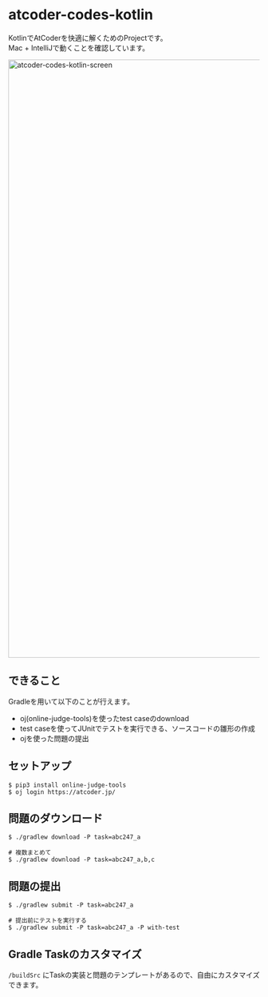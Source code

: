 # atcoder-codes-kotlin

KotlinでAtCoderを快適に解くためのProjectです。  
Mac + IntelliJで動くことを確認しています。

<img width="1197" alt="atcoder-codes-kotlin-screen" src="https://user-images.githubusercontent.com/14136581/164579413-123ce8b2-18c1-4606-b430-ac924cae99d8.png">

## できること

Gradleを用いて以下のことが行えます。

- oj(online-judge-tools)を使ったtest caseのdownload
- test caseを使ってJUnitでテストを実行できる、ソースコードの雛形の作成
- ojを使った問題の提出

## セットアップ

```shell
$ pip3 install online-judge-tools
$ oj login https://atcoder.jp/
```

## 問題のダウンロード

```shell
$ ./gradlew download -P task=abc247_a

# 複数まとめて
$ ./gradlew download -P task=abc247_a,b,c
```

## 問題の提出

```shell
$ ./gradlew submit -P task=abc247_a

# 提出前にテストを実行する
$ ./gradlew submit -P task=abc247_a -P with-test
```

## Gradle Taskのカスタマイズ

`/buildSrc` にTaskの実装と問題のテンプレートがあるので、自由にカスタマイズできます。
